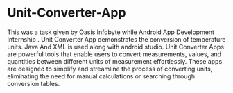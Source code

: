 # Unit-Converter-App
This was a task given by Oasis Infobyte while Android App Development Internship . Unit Converter App  demonstrates the conversion of temperature units. Java And XML is used along with android studio.
Unit Converter Apps are powerful tools that enable users to convert measurements, values, and quantities between different units of measurement effortlessly. These apps are designed to simplify and streamline the process of converting units, eliminating the need for manual calculations or searching through conversion tables.
